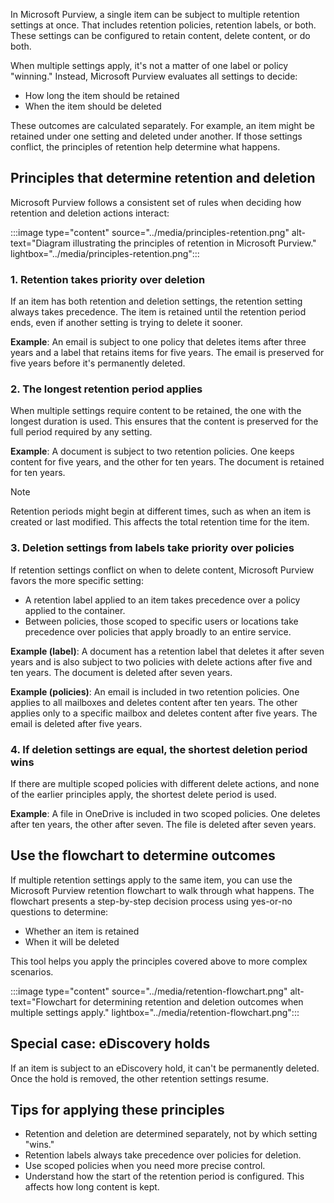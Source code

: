 In Microsoft Purview, a single item can be subject to multiple retention settings at once. That includes retention policies, retention labels, or both. These settings can be configured to retain content, delete content, or do both.

When multiple settings apply, it's not a matter of one label or policy "winning." Instead, Microsoft Purview evaluates all settings to decide:

- How long the item should be retained
- When the item should be deleted

These outcomes are calculated separately. For example, an item might be retained under one setting and deleted under another. If those settings conflict, the principles of retention help determine what happens.

## Principles that determine retention and deletion

Microsoft Purview follows a consistent set of rules when deciding how retention and deletion actions interact:

:::image type="content" source="../media/principles-retention.png" alt-text="Diagram illustrating the principles of retention in Microsoft Purview." lightbox="../media/principles-retention.png":::

### 1. Retention takes priority over deletion

If an item has both retention and deletion settings, the retention setting always takes precedence. The item is retained until the retention period ends, even if another setting is trying to delete it sooner.

**Example**: An email is subject to one policy that deletes items after three years and a label that retains items for five years. The email is preserved for five years before it's permanently deleted.

### 2. The longest retention period applies

When multiple settings require content to be retained, the one with the longest duration is used. This ensures that the content is preserved for the full period required by any setting.

**Example**: A document is subject to two retention policies. One keeps content for five years, and the other for ten years. The document is retained for ten years.

> [!NOTE]
> Retention periods might begin at different times, such as when an item is created or last modified. This affects the total retention time for the item.

### 3. Deletion settings from labels take priority over policies

If retention settings conflict on when to delete content, Microsoft Purview favors the more specific setting:

- A retention label applied to an item takes precedence over a policy applied to the container.
- Between policies, those scoped to specific users or locations take precedence over policies that apply broadly to an entire service.

**Example (label)**: A document has a retention label that deletes it after seven years and is also subject to two policies with delete actions after five and ten years. The document is deleted after seven years.

**Example (policies)**: An email is included in two retention policies. One applies to all mailboxes and deletes content after ten years. The other applies only to a specific mailbox and deletes content after five years. The email is deleted after five years.

### 4. If deletion settings are equal, the shortest deletion period wins

If there are multiple scoped policies with different delete actions, and none of the earlier principles apply, the shortest delete period is used.

**Example**: A file in OneDrive is included in two scoped policies. One deletes after ten years, the other after seven. The file is deleted after seven years.

## Use the flowchart to determine outcomes

If multiple retention settings apply to the same item, you can use the Microsoft Purview retention flowchart to walk through what happens. The flowchart presents a step-by-step decision process using yes-or-no questions to determine:

- Whether an item is retained
- When it will be deleted

This tool helps you apply the principles covered above to more complex scenarios.

:::image type="content" source="../media/retention-flowchart.png" alt-text="Flowchart for determining retention and deletion outcomes when multiple settings apply." lightbox="../media/retention-flowchart.png":::

## Special case: eDiscovery holds

If an item is subject to an eDiscovery hold, it can't be permanently deleted. Once the hold is removed, the other retention settings resume.

## Tips for applying these principles

- Retention and deletion are determined separately, not by which setting "wins."
- Retention labels always take precedence over policies for deletion.
- Use scoped policies when you need more precise control.
- Understand how the start of the retention period is configured. This affects how long content is kept.
